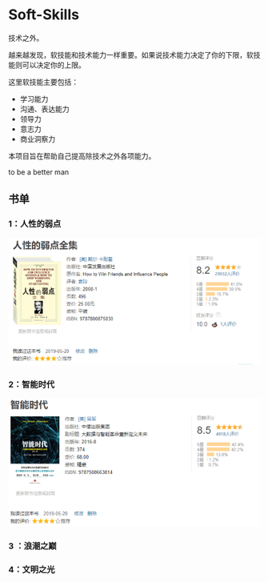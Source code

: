 # Soft-Skills
技术之外。

越来越发现，软技能和技术能力一样重要。如果说技术能力决定了你的下限，软技能则可以决定你的上限。

这里软技能主要包括：

* 学习能力
* 沟通、表达能力
* 领导力
* 意志力
* 商业洞察力

本项目旨在帮助自己提高除技术之外各项能力。

to be a better man

## 书单

### 1：人性的弱点

![1558343844341](assets/1558343844341.png)

### 2：智能时代

![1558343799032](assets/1558343799032.png)

### 3 ：浪潮之巅

### 4：文明之光